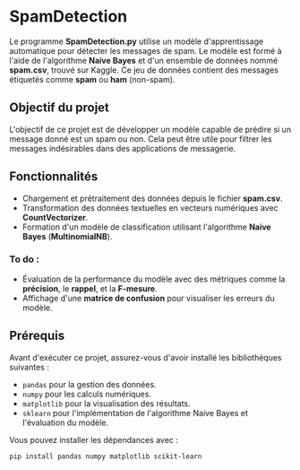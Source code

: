 # SpamDetection

Le programme **SpamDetection.py** utilise un modèle d'apprentissage automatique pour détecter les messages de spam. Le modèle est formé à l'aide de l'algorithme **Naive Bayes** et d'un ensemble de données nommé **spam.csv**, trouvé sur Kaggle. Ce jeu de données contient des messages étiquetés comme **spam** ou **ham** (non-spam).

## Objectif du projet

L'objectif de ce projet est de développer un modèle capable de prédire si un message donné est un spam ou non. Cela peut être utile pour filtrer les messages indésirables dans des applications de messagerie.

## Fonctionnalités

- Chargement et prétraitement des données depuis le fichier **spam.csv**.
- Transformation des données textuelles en vecteurs numériques avec **CountVectorizer**.
- Formation d'un modèle de classification utilisant l'algorithme **Naive Bayes** (**MultinomialNB**).
### To do : 
- Évaluation de la performance du modèle avec des métriques comme la **précision**, le **rappel**, et la **F-mesure**.
- Affichage d'une **matrice de confusion** pour visualiser les erreurs du modèle.

## Prérequis

Avant d'exécuter ce projet, assurez-vous d'avoir installé les bibliothèques suivantes :

- `pandas` pour la gestion des données.
- `numpy` pour les calculs numériques.
- `matplotlib` pour la visualisation des résultats.
- `sklearn` pour l'implémentation de l'algorithme Naive Bayes et l'évaluation du modèle.

Vous pouvez installer les dépendances avec :

```bash
pip install pandas numpy matplotlib scikit-learn
